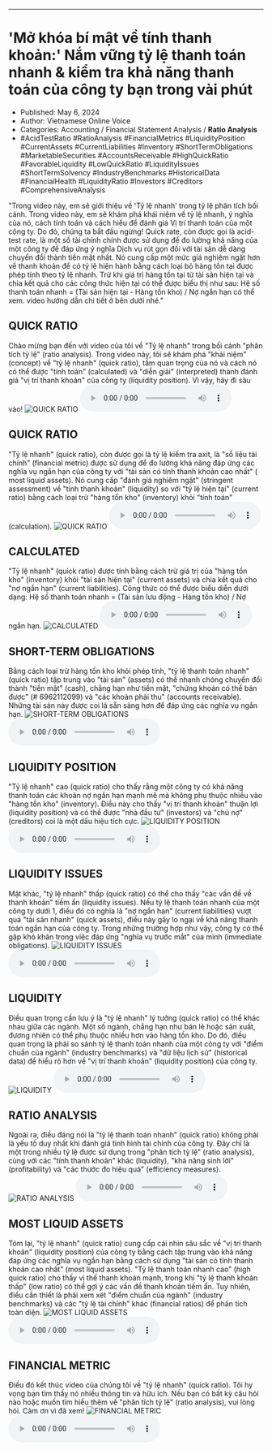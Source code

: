 
---

# \'Mở khóa bí mật về tính thanh khoản:\' Nắm vững tỷ lệ thanh toán nhanh & kiểm tra khả năng thanh toán của công ty bạn trong vài phút

- Published: May 6, 2024
- Author: Vietnamese Online Voice
- Categories: Accounting / Financial Statement Analysis / **Ratio Analysis**
- #AcidTestRatio #RatioAnalysis #FinancialMetrics #LiquidityPosition #CurrentAssets #CurrentLiabilities #Inventory #ShortTermObligations #MarketableSecurities #AccountsReceivable #HighQuickRatio #FavorableLiquidity #LowQuickRatio #LiquidityIssues #ShortTermSolvency #IndustryBenchmarks #HistoricalData #FinancialHealth #LiquidityRatio #Investors #Creditors #ComprehensiveAnalysis

"Trong video này, em sẽ giới thiệu về 'Tỷ lệ nhanh' trong tỷ lệ phân tích bối cảnh. Trong video này, em sẽ khám phá khái niệm về tỷ lệ nhanh, ý nghĩa của nó, cách tính toán và cách hiểu để đánh giá Vị trí thanh toán của một công ty. Do đó, chúng ta bắt đầu ngừng! Quick rate, còn được gọi là acid-test rate, là một số tài chính chính được sử dụng để đo lường khả năng của một công ty để đáp ứng ý nghĩa Dịch vụ rút gọn đối với tài sản dễ dàng chuyển đổi thành tiền mặt nhất. Nó cung cấp một mức giá nghiêm ngặt hơn về thanh khoản để có tỷ lệ hiện hành bằng cách loại bỏ hàng tồn tại được phép tính theo tỷ lệ nhanh. Trừ khi giá trị hàng tồn tại từ tài sản hiện tại và chia kết quả cho các công thức hiện tại có thể được biểu thị như sau: Hệ số thanh toán nhanh = (Tài sản hiện tại - Hàng tồn kho) / Nợ ngắn hạn có thể xem. video hướng dẫn chi tiết ở bên dưới nhé."


## QUICK RATIO

Chào mừng bạn đến với video của tôi về "Tỷ lệ nhanh" trong bối cảnh "phân tích tỷ lệ" (ratio analysis). Trong video này, tôi sẽ khám phá "khái niệm" (concept) về "tỷ lệ nhanh" (quick ratio), tầm quan trọng của nó và cách nó có thể được "tính toán" (calculated) và "diễn giải" (interpreted) thành đánh giá "vị trí thanh khoản" của công ty (liquidity position). Vì vậy, hãy đi sâu vào!
![QUICK RATIO](https://http-archiver-apis-production-80.schnworks.com/storage/images/transitions/2024-05-05/transition--18378402459-Montserrat-Regular-512DA8.jpg)
<audio controls>
    <source src="https://http-archiver-apis-production-80.schnworks.com/storage/storage/audio/file-5589550980.mp3" type="audio/mpeg">
</audio>



## QUICK RATIO

"Tỷ lệ nhanh" (quick ratio), còn được gọi là tỷ lệ kiểm tra axit, là "số liệu tài chính" (financial metric) được sử dụng để đo lường khả năng đáp ứng các nghĩa vụ ngắn hạn của công ty với "tài sản có tính thanh khoản cao nhất" ( most liquid assets). Nó cung cấp "đánh giá nghiêm ngặt" (stringent assessment) về "tính thanh khoản" (liquidity) so với "tỷ lệ hiện tại" (current ratio) bằng cách loại trừ "hàng tồn kho" (inventory) khỏi "tính toán" (calculation).
![QUICK RATIO](https://http-archiver-apis-production-80.schnworks.com/storage/images/transitions/2024-05-05/transition-11808033949-Montserrat-SemiBold-673AB7.jpg)
<audio controls>
    <source src="https://http-archiver-apis-production-80.schnworks.com/storage/storage/audio/file-1620752000.mp3" type="audio/mpeg">
</audio>



## CALCULATED

"Tỷ lệ nhanh" (quick ratio) được tính bằng cách trừ giá trị của "hàng tồn kho" (inventory) khỏi "tài sản hiện tại" (current assets) và chia kết quả cho "nợ ngắn hạn" (current liabilities). Công thức có thể được biểu diễn dưới dạng: Hệ số thanh toán nhanh = (Tài sản lưu động - Hàng tồn kho) / Nợ ngắn hạn.
![CALCULATED](https://http-archiver-apis-production-80.schnworks.com/storage/images/transitions/2024-05-05/transition--22114802995-Montserrat-Bold-283593.jpg)
<audio controls>
    <source src="https://http-archiver-apis-production-80.schnworks.com/storage/storage/audio/file-16601633803.mp3" type="audio/mpeg">
</audio>



## SHORT-TERM OBLIGATIONS

Bằng cách loại trừ hàng tồn kho khỏi phép tính, "tỷ lệ thanh toán nhanh" (quick ratio) tập trung vào "tài sản" (assets) có thể nhanh chóng chuyển đổi thành "tiền mặt" (cash), chẳng hạn như tiền mặt, "chứng khoán có thể bán được" (# 6962112099) và "các khoản phải thu" (accounts receivable). Những tài sản này được coi là sẵn sàng hơn để đáp ứng các nghĩa vụ ngắn hạn.
![SHORT-TERM OBLIGATIONS](https://http-archiver-apis-production-80.schnworks.com/storage/images/transitions/2024-05-05/transition--16933777537-Montserrat-Medium-7B1FA2.jpg)
<audio controls>
    <source src="https://http-archiver-apis-production-80.schnworks.com/storage/storage/audio/file-14295971067.mp3" type="audio/mpeg">
</audio>



## LIQUIDITY POSITION

"Tỷ lệ nhanh" cao (quick ratio) cho thấy rằng một công ty có khả năng thanh toán các khoản nợ ngắn hạn mạnh mẽ mà không phụ thuộc nhiều vào "hàng tồn kho" (inventory). Điều này cho thấy "vị trí thanh khoản" thuận lợi (liquidity position) và có thể được "nhà đầu tư" (investors) và "chủ nợ" (creditors) coi là một dấu hiệu tích cực.
![LIQUIDITY POSITION](https://http-archiver-apis-production-80.schnworks.com/storage/images/transitions/2024-05-05/transition-6574589896-Montserrat-SemiBold-283593.jpg)
<audio controls>
    <source src="https://http-archiver-apis-production-80.schnworks.com/storage/storage/audio/file-23624955321.mp3" type="audio/mpeg">
</audio>



## LIQUIDITY ISSUES

Mặt khác, "tỷ lệ nhanh" thấp (quick ratio) có thể cho thấy "các vấn đề về thanh khoản" tiềm ẩn (liquidity issues). Nếu tỷ lệ thanh toán nhanh của một công ty dưới 1, điều đó có nghĩa là "nợ ngắn hạn" (current liabilities) vượt quá "tài sản nhanh" (quick assets), điều này gây lo ngại về khả năng thanh toán ngắn hạn của công ty. Trong những trường hợp như vậy, công ty có thể gặp khó khăn trong việc đáp ứng "nghĩa vụ trước mắt" của mình (immediate obligations).
![LIQUIDITY ISSUES](https://http-archiver-apis-production-80.schnworks.com/storage/images/transitions/2024-05-05/transition--37318430735-Montserrat-Bold-303F9F.jpg)
<audio controls>
    <source src="https://http-archiver-apis-production-80.schnworks.com/storage/storage/audio/file-14029505622.mp3" type="audio/mpeg">
</audio>



## LIQUIDITY

Điều quan trọng cần lưu ý là "tỷ lệ nhanh" lý tưởng (quick ratio) có thể khác nhau giữa các ngành. Một số ngành, chẳng hạn như bán lẻ hoặc sản xuất, đương nhiên có thể phụ thuộc nhiều hơn vào hàng tồn kho. Do đó, điều quan trọng là phải so sánh tỷ lệ thanh toán nhanh của một công ty với "điểm chuẩn của ngành" (industry benchmarks) và "dữ liệu lịch sử" (historical data) để hiểu rõ hơn về "vị trí thanh khoản" (liquidity position) của công ty.
![LIQUIDITY](https://http-archiver-apis-production-80.schnworks.com/storage/images/transitions/2024-05-05/transition-28951827751-Montserrat-ExtraBold-880E4F.jpg)
<audio controls>
    <source src="https://http-archiver-apis-production-80.schnworks.com/storage/storage/audio/file-37428861230.mp3" type="audio/mpeg">
</audio>



## RATIO ANALYSIS

Ngoài ra, điều đáng nói là "tỷ lệ thanh toán nhanh" (quick ratio) không phải là yếu tố duy nhất khi đánh giá tình hình tài chính của công ty. Đây chỉ là một trong nhiều tỷ lệ được sử dụng trong "phân tích tỷ lệ" (ratio analysis), cùng với các "tính thanh khoản" khác (liquidity), "khả năng sinh lời" (profitability) và "các thước đo hiệu quả" (efficiency measures).
![RATIO ANALYSIS](https://http-archiver-apis-production-80.schnworks.com/storage/images/transitions/2024-05-05/transition--5558744812-Montserrat-ExtraBold-880E4F.jpg)
<audio controls>
    <source src="https://http-archiver-apis-production-80.schnworks.com/storage/storage/audio/file-3512734127.mp3" type="audio/mpeg">
</audio>



## MOST LIQUID ASSETS

Tóm lại, "tỷ lệ nhanh" (quick ratio) cung cấp cái nhìn sâu sắc về "vị trí thanh khoản" (liquidity position) của công ty bằng cách tập trung vào khả năng đáp ứng các nghĩa vụ ngắn hạn bằng cách sử dụng "tài sản có tính thanh khoản cao nhất" (most liquid assets). "Tỷ lệ thanh toán nhanh cao" (high quick ratio) cho thấy vị thế thanh khoản mạnh, trong khi "tỷ lệ thanh khoản thấp" (low ratio) có thể gợi ý các vấn đề thanh khoản tiềm ẩn. Tuy nhiên, điều cần thiết là phải xem xét "điểm chuẩn của ngành" (industry benchmarks) và các "tỷ lệ tài chính" khác (financial ratios) để phân tích toàn diện.
![MOST LIQUID ASSETS](https://http-archiver-apis-production-80.schnworks.com/storage/images/transitions/2024-05-05/transition--17845240172-Montserrat-SemiBold-512DA8.jpg)
<audio controls>
    <source src="https://http-archiver-apis-production-80.schnworks.com/storage/storage/audio/file-17169888912.mp3" type="audio/mpeg">
</audio>



## FINANCIAL METRIC

Điều đó kết thúc video của chúng tôi về "tỷ lệ nhanh" (quick ratio). Tôi hy vọng bạn tìm thấy nó nhiều thông tin và hữu ích. Nếu bạn có bất kỳ câu hỏi nào hoặc muốn tìm hiểu thêm về "phân tích tỷ lệ" (ratio analysis), vui lòng hỏi. Cảm ơn vì đã xem!
![FINANCIAL METRIC](https://http-archiver-apis-production-80.schnworks.com/storage/images/transitions/2024-05-05/transition-12362599899-Montserrat-SemiBold-673AB7.jpg)
<audio controls>
    <source src="https://http-archiver-apis-production-80.schnworks.com/storage/storage/audio/file-18631004407.mp3" type="audio/mpeg">
</audio>

